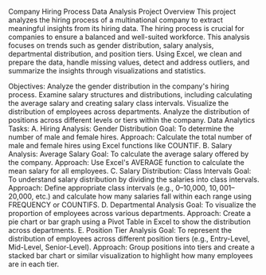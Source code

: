Company Hiring Process Data Analysis
Project Overview
This project analyzes the hiring process of a multinational company to extract meaningful insights from its hiring data. The hiring process is crucial for companies to ensure a balanced and well-suited workforce. This analysis focuses on trends such as gender distribution, salary analysis, departmental distribution, and position tiers. Using Excel, we clean and prepare the data, handle missing values, detect and address outliers, and summarize the insights through visualizations and statistics.

Objectives:
Analyze the gender distribution in the company's hiring process.
Examine salary structures and distributions, including calculating the average salary and creating salary class intervals.
Visualize the distribution of employees across departments.
Analyze the distribution of positions across different levels or tiers within the company.
Data Analytics Tasks:
A. Hiring Analysis: Gender Distribution
Goal: To determine the number of male and female hires.
Approach: Calculate the total number of male and female hires using Excel functions like COUNTIF.
B. Salary Analysis: Average Salary
Goal: To calculate the average salary offered by the company.
Approach: Use Excel's AVERAGE function to calculate the mean salary for all employees.
C. Salary Distribution: Class Intervals
Goal: To understand salary distribution by dividing the salaries into class intervals.
Approach: Define appropriate class intervals (e.g., $0–$10,000, $10,001–$20,000, etc.) and calculate how many salaries fall within each range using FREQUENCY or COUNTIFS.
D. Departmental Analysis
Goal: To visualize the proportion of employees across various departments.
Approach: Create a pie chart or bar graph using a Pivot Table in Excel to show the distribution across departments.
E. Position Tier Analysis
Goal: To represent the distribution of employees across different position tiers (e.g., Entry-Level, Mid-Level, Senior-Level).
Approach: Group positions into tiers and create a stacked bar chart or similar visualization to highlight how many employees are in each tier.
